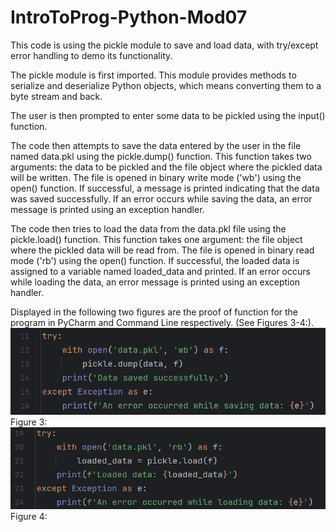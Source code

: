 # IntroToProg-Python-Mod07
This code is using the pickle module to save and load data, with try/except error handling to demo its functionality.

The pickle module is first imported. This module provides methods to serialize and deserialize Python objects, which means converting them to a byte stream and back.

The user is then prompted to enter some data to be pickled using the input() function.

The code then attempts to save the data entered by the user in the file named data.pkl using the pickle.dump() function. This function takes two arguments: the data to be pickled and the file object where the pickled data will be written. The file is opened in binary write mode ('wb') using the open() function. If successful, a message is printed indicating that the data was saved successfully. If an error occurs while saving the data, an error message is printed using an exception handler.

The code then tries to load the data from the data.pkl file using the pickle.load() function. This function takes one argument: the file object where the pickled data will be read from. The file is opened in binary read mode ('rb') using the open() function. If successful, the loaded data is assigned to a variable named loaded_data and printed. If an error occurs while loading the data, an error message is printed using an exception handler.

Displayed in the following two figures are the proof of function for the program in PyCharm and Command Line respectively. (See Figures 3-4:).
<img src="https://github.com/L4ughingF0x/IntroToProg-Python-Mod07/blob/main/screenshot2.png">
Figure 3:
<img src="https://github.com/L4ughingF0x/IntroToProg-Python-Mod07/blob/main/screenshot1.png"> 
Figure 4:
